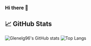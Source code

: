 ### Hi there 👋

<!--
**glenelg96/glenelg96** is a ✨ _special_ ✨ repository because its `README.md` (this file) appears on your GitHub profile.

Here are some ideas to get you started:

- 🔭 I’m currently working on ...
- 🌱 I’m currently learning ...
- 👯 I’m looking to collaborate on ...
- 🤔 I’m looking for help with ...
- 💬 Ask me about ...
- 📫 How to reach me: ...
- 😄 Pronouns: ...
- ⚡ Fun fact: ...
-->

## &#x1f4c8; GitHub Stats
![Glenelg96's GitHub stats](https://github-readme-stats.vercel.app/api?username=glenelg96&show_icons=true&count_private=true&theme=radical)
![Top Langs](https://github-readme-stats.vercel.app/api/top-langs/?username=glenelg96&count_private=true)